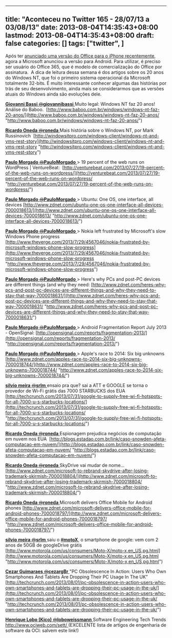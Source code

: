 
---
title: "Aconteceu no Twitter 165 - 28/07/13 a 03/08/13"
date: 2013-08-04T14:35:43+08:00
lastmod: 2013-08-04T14:35:43+08:00
draft: false
categories: []
tags: ["twitter", ]
---


Após ter [anunciado uma versão do Office para o iPhone recentemente](/blog/post/2013/06/16/Aconteceu-no-Twitter-159-260513-a-150613.aspx), agora a Microsoft anunciou a versão para Android. Para utilizar, é preciso ser usuário do Office 365, que é modelo de comercialização do Office por assinatura.  A dica de leitura dessa semana é dos artigos sobre os 20 anos do Windows NT, que foi o primeiro sistema operacional da Microsoft totalmente 32-bits. É muito interessante conhecer algumas das histórias por trás de seu desenvolvimento, ainda mais se considerarmos que as versões atuais do Windows ainda são evoluções dele.   

[**Giovanni Bassi** ‏<s>@</s>**giovannibassi** ](https://twitter.com/giovannibassi) Muito legal: Windows NT faz 20 anos! Análise do Baboo.  [http://www.baboo.com.br/windows/windows-nt-faz-20-anos/](http://www.baboo.com.br/windows/windows-nt-faz-20-anos/ "http://www.baboo.com.br/windows/windows-nt-faz-20-anos/")   

[**Ricardo Oneda** ‏<s>@</s>**roneda** ](https://twitter.com/roneda) Mais história sobre o Windows NT, por Mark Russinovich  [http://windowsitpro.com/windows-client/windows-nt-and-vms-rest-story](http://windowsitpro.com/windows-client/windows-nt-and-vms-rest-story "http://windowsitpro.com/windows-client/windows-nt-and-vms-rest-story")   

[**Paulo Morgado** ‏<s>@</s>**PauloMorgado** ](https://twitter.com/PauloMorgado) > 19 percent of the web runs on WordPress | VentureBeat:  [http://venturebeat.com/2013/07/27/19-percent-of-the-web-runs-on-wordpress/](http://venturebeat.com/2013/07/27/19-percent-of-the-web-runs-on-wordpress/ "http://venturebeat.com/2013/07/27/19-percent-of-the-web-runs-on-wordpress/")   

[**Paulo Morgado** ‏<s>@</s>**PauloMorgado** ](https://twitter.com/PauloMorgado) > Ubuntu: One OS, one interface, all devices [http://www.zdnet.com/ubuntu-one-os-one-interface-all-devices-7000018613/](http://www.zdnet.com/ubuntu-one-os-one-interface-all-devices-7000018613/ "http://www.zdnet.com/ubuntu-one-os-one-interface-all-devices-7000018613/")   

[**Paulo Morgado** ‏<s>@</s>**PauloMorgado** ](https://twitter.com/PauloMorgado) > Nokia left frustrated by Microsoft's slow Windows Phone progress [http://www.theverge.com/2013/7/29/4567046/nokia-frustrated-by-microsoft-windows-phone-slow-progress](http://www.theverge.com/2013/7/29/4567046/nokia-frustrated-by-microsoft-windows-phone-slow-progress "http://www.theverge.com/2013/7/29/4567046/nokia-frustrated-by-microsoft-windows-phone-slow-progress")   

[**Paulo Morgado** ‏<s>@</s>**PauloMorgado** ](https://twitter.com/PauloMorgado) > Here's why PCs and post-PC devices are different things (and why they need: [http://www.zdnet.com/heres-why-pcs-and-post-pc-devices-are-different-things-and-why-they-need-to-stay-that-way-7000018631/](http://www.zdnet.com/heres-why-pcs-and-post-pc-devices-are-different-things-and-why-they-need-to-stay-that-way-7000018631/ "http://www.zdnet.com/heres-why-pcs-and-post-pc-devices-are-different-things-and-why-they-need-to-stay-that-way-7000018631/")   

[**Paulo Morgado** ‏<s>@</s>**PauloMorgado** ](https://twitter.com/PauloMorgado) > Android Fragmentation Report July 2013 - OpenSignal: [http://opensignal.com/reports/fragmentation-2013/](http://opensignal.com/reports/fragmentation-2013/ "http://opensignal.com/reports/fragmentation-2013/")   

[**Paulo Morgado** ‏<s>@</s>**PauloMorgado** ](https://twitter.com/PauloMorgado) > Apple's race to 2014: Six big unknowns [http://www.zdnet.com/apples-race-to-2014-six-big-unknowns-7000018744/](http://www.zdnet.com/apples-race-to-2014-six-big-unknowns-7000018744/ "http://www.zdnet.com/apples-race-to-2014-six-big-unknowns-7000018744/")   

[**silvio meira** ‏<s>@</s>**srlm** ](https://twitter.com/srlm) ensaio pra que? sai a ATT e GOOGLE se torna o provedor de Wi-Fi grátis das 7000 STARBUCKS dos EUA [http://techcrunch.com/2013/07/31/google-to-supply-free-wi-fi-hotspots-for-all-7000-u-s-starbucks-locations/](http://techcrunch.com/2013/07/31/google-to-supply-free-wi-fi-hotspots-for-all-7000-u-s-starbucks-locations/ "http://techcrunch.com/2013/07/31/google-to-supply-free-wi-fi-hotspots-for-all-7000-u-s-starbucks-locations/")   

[**Ricardo Oneda** ‏<s>@</s>**roneda** ](https://twitter.com/roneda) Espionagem prejudica negócios de computação em nuvem nos EUA  [http://blogs.estadao.com.br/link/caso-snowden-afeta-computacao-em-nuvem/](http://blogs.estadao.com.br/link/caso-snowden-afeta-computacao-em-nuvem/ "http://blogs.estadao.com.br/link/caso-snowden-afeta-computacao-em-nuvem/")   

[**Ricardo Oneda** ‏<s>@</s>**roneda** ](https://twitter.com/roneda) SkyDrive vai mudar de nome... [http://www.zdnet.com/microsoft-to-rebrand-skydrive-after-losing-trademark-skirmish-7000018804/](http://www.zdnet.com/microsoft-to-rebrand-skydrive-after-losing-trademark-skirmish-7000018804/ "http://www.zdnet.com/microsoft-to-rebrand-skydrive-after-losing-trademark-skirmish-7000018804/")   

[**Ricardo Oneda** ‏<s>@</s>**roneda** ](https://twitter.com/roneda) Microsoft delivers Office Mobile for Android phones [http://www.zdnet.com/microsoft-delivers-office-mobile-for-android-phones-7000018797/](http://www.zdnet.com/microsoft-delivers-office-mobile-for-android-phones-7000018797/ "http://www.zdnet.com/microsoft-delivers-office-mobile-for-android-phones-7000018797/")   

[**silvio meira** ‏<s>@</s>**srlm** ](https://twitter.com/srlm) saiu o [<s>#</s>**motoX**](https://twitter.com/search?q=%23motoX&src=hash), o smartphone de google: vem com 2 anos de 50GB de googleDrive grátis [http://www.motorola.com/us/consumers/Moto-X/moto-x,en_US,pg.html](http://www.motorola.com/us/consumers/Moto-X/moto-x,en_US,pg.html "http://www.motorola.com/us/consumers/Moto-X/moto-x,en_US,pg.html")   

[**Cezar Guimaraes** ‏<s>@</s>**cezargBr** ](https://twitter.com/cezargBr) "PC Obsolescence In Action: Users Who Own Smartphones And Tablets Are Dropping Their PC Usage In The UK” [http://techcrunch.com/2013/08/01/pc-obsolescence-in-action-users-who-own-smartphones-and-tablets-are-dropping-their-pc-usage-in-the-uk/](http://techcrunch.com/2013/08/01/pc-obsolescence-in-action-users-who-own-smartphones-and-tablets-are-dropping-their-pc-usage-in-the-uk/ "http://techcrunch.com/2013/08/01/pc-obsolescence-in-action-users-who-own-smartphones-and-tablets-are-dropping-their-pc-usage-in-the-uk/")   

[**Henrique Lobo (Kico)** ‏<s>@</s>**loboweissmann** ](https://twitter.com/loboweissmann) Software Engineering Tech Trends [http://www.ociweb.com/sett/ ](http://t.co/g90oCdulMW)(EXCELENTE lista de artigos de engenharia de software da OCI: salvem este link!) 

